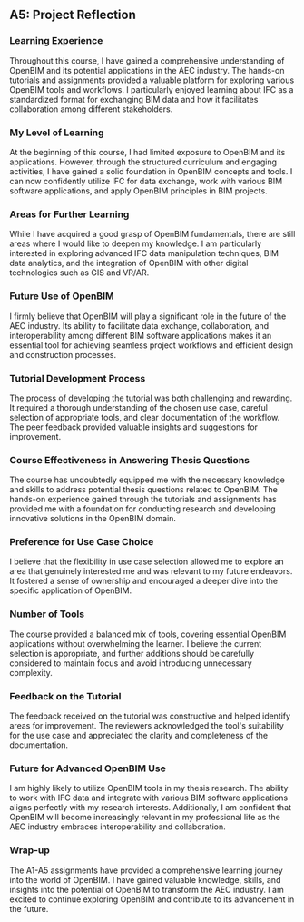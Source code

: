 ## A5: Project Reflection

### Learning Experience

Throughout this course, I have gained a comprehensive understanding of OpenBIM and its potential applications in the AEC industry. The hands-on tutorials and assignments provided a valuable platform for exploring various OpenBIM tools and workflows. I particularly enjoyed learning about IFC as a standardized format for exchanging BIM data and how it facilitates collaboration among different stakeholders.

### My Level of Learning

At the beginning of this course, I had limited exposure to OpenBIM and its applications. However, through the structured curriculum and engaging activities, I have gained a solid foundation in OpenBIM concepts and tools. I can now confidently utilize IFC for data exchange, work with various BIM software applications, and apply OpenBIM principles in BIM projects.

### Areas for Further Learning

While I have acquired a good grasp of OpenBIM fundamentals, there are still areas where I would like to deepen my knowledge. I am particularly interested in exploring advanced IFC data manipulation techniques, BIM data analytics, and the integration of OpenBIM with other digital technologies such as GIS and VR/AR.

### Future Use of OpenBIM

I firmly believe that OpenBIM will play a significant role in the future of the AEC industry. Its ability to facilitate data exchange, collaboration, and interoperability among different BIM software applications makes it an essential tool for achieving seamless project workflows and efficient design and construction processes.

### Tutorial Development Process

The process of developing the tutorial was both challenging and rewarding. It required a thorough understanding of the chosen use case, careful selection of appropriate tools, and clear documentation of the workflow. The peer feedback provided valuable insights and suggestions for improvement.

### Course Effectiveness in Answering Thesis Questions

The course has undoubtedly equipped me with the necessary knowledge and skills to address potential thesis questions related to OpenBIM. The hands-on experience gained through the tutorials and assignments has provided me with a foundation for conducting research and developing innovative solutions in the OpenBIM domain.

### Preference for Use Case Choice

I believe that the flexibility in use case selection allowed me to explore an area that genuinely interested me and was relevant to my future endeavors. It fostered a sense of ownership and encouraged a deeper dive into the specific application of OpenBIM.

### Number of Tools

The course provided a balanced mix of tools, covering essential OpenBIM applications without overwhelming the learner. I believe the current selection is appropriate, and further additions should be carefully considered to maintain focus and avoid introducing unnecessary complexity.

### Feedback on the Tutorial

The feedback received on the tutorial was constructive and helped identify areas for improvement. The reviewers acknowledged the tool's suitability for the use case and appreciated the clarity and completeness of the documentation.

### Future for Advanced OpenBIM Use

I am highly likely to utilize OpenBIM tools in my thesis research. The ability to work with IFC data and integrate with various BIM software applications aligns perfectly with my research interests. Additionally, I am confident that OpenBIM will become increasingly relevant in my professional life as the AEC industry embraces interoperability and collaboration.

### Wrap-up

The A1-A5 assignments have provided a comprehensive learning journey into the world of OpenBIM. I have gained valuable knowledge, skills, and insights into the potential of OpenBIM to transform the AEC industry. I am excited to continue exploring OpenBIM and contribute to its advancement in the future.
